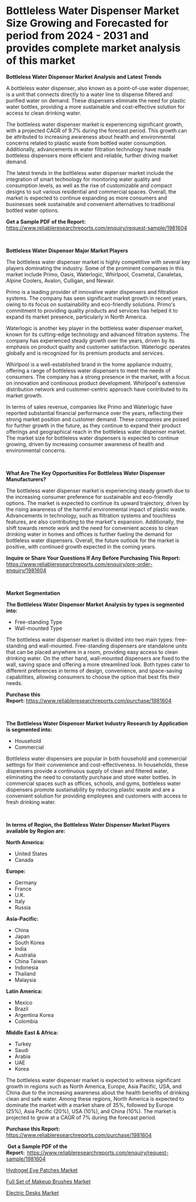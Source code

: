 <p><h1>Bottleless Water Dispenser Market Size Growing and Forecasted for period from 2024 - 2031 and provides complete market analysis of this market</h1></p><p><strong>Bottleless Water Dispenser Market Analysis and Latest Trends</strong></p>
<p><p>A bottleless water dispenser, also known as a point-of-use water dispenser, is a unit that connects directly to a water line to dispense filtered and purified water on demand. These dispensers eliminate the need for plastic water bottles, providing a more sustainable and cost-effective solution for access to clean drinking water.</p><p>The bottleless water dispenser market is experiencing significant growth, with a projected CAGR of 9.7% during the forecast period. This growth can be attributed to increasing awareness about health and environmental concerns related to plastic waste from bottled water consumption. Additionally, advancements in water filtration technology have made bottleless dispensers more efficient and reliable, further driving market demand.</p><p>The latest trends in the bottleless water dispenser market include the integration of smart technology for monitoring water quality and consumption levels, as well as the rise of customizable and compact designs to suit various residential and commercial spaces. Overall, the market is expected to continue expanding as more consumers and businesses seek sustainable and convenient alternatives to traditional bottled water options.</p></p>
<p><strong>Get a Sample PDF of the Report:&nbsp;</strong> <a href="https://www.reliableresearchreports.com/enquiry/request-sample/1981604">https://www.reliableresearchreports.com/enquiry/request-sample/1981604</a></p>
<p>&nbsp;</p>
<p><strong>Bottleless Water Dispenser Major Market Players</strong></p>
<p><p>The bottleless water dispenser market is highly competitive with several key players dominating the industry. Some of the prominent companies in this market include Primo, Oasis, Waterlogic, Whirlpool, Cosmetal, Canaletas, Alpine Coolers, Avalon, Culligan, and Newair.</p><p>Primo is a leading provider of innovative water dispensers and filtration systems. The company has seen significant market growth in recent years, owing to its focus on sustainability and eco-friendly solutions. Primo's commitment to providing quality products and services has helped it to expand its market presence, particularly in North America.</p><p>Waterlogic is another key player in the bottleless water dispenser market, known for its cutting-edge technology and advanced filtration systems. The company has experienced steady growth over the years, driven by its emphasis on product quality and customer satisfaction. Waterlogic operates globally and is recognized for its premium products and services.</p><p>Whirlpool is a well-established brand in the home appliance industry, offering a range of bottleless water dispensers to meet the needs of consumers. The company has a strong presence in the market, with a focus on innovation and continuous product development. Whirlpool's extensive distribution network and customer-centric approach have contributed to its market growth.</p><p>In terms of sales revenue, companies like Primo and Waterlogic have reported substantial financial performance over the years, reflecting their strong market position and customer demand. These companies are poised for further growth in the future, as they continue to expand their product offerings and geographical reach in the bottleless water dispenser market. The market size for bottleless water dispensers is expected to continue growing, driven by increasing consumer awareness of health and environmental concerns.</p></p>
<p>&nbsp;</p>
<p><strong>What Are The Key Opportunities For Bottleless Water Dispenser Manufacturers?</strong></p>
<p><p>The bottleless water dispenser market is experiencing steady growth due to the increasing consumer preference for sustainable and eco-friendly options. The market is expected to continue its upward trajectory, driven by the rising awareness of the harmful environmental impact of plastic waste. Advancements in technology, such as filtration systems and touchless features, are also contributing to the market's expansion. Additionally, the shift towards remote work and the need for convenient access to clean drinking water in homes and offices is further fueling the demand for bottleless water dispensers. Overall, the future outlook for the market is positive, with continued growth expected in the coming years.</p></p>
<p><strong>Inquire or Share Your Questions If Any Before Purchasing This Report:</strong> <a href="https://www.reliableresearchreports.com/enquiry/pre-order-enquiry/1981604">https://www.reliableresearchreports.com/enquiry/pre-order-enquiry/1981604</a></p>
<p>&nbsp;</p>
<p><strong>Market Segmentation</strong></p>
<p><strong>The Bottleless Water Dispenser Market Analysis by types is segmented into:</strong></p>
<p><ul><li>Free-standing Type</li><li>Wall-mounted Type</li></ul></p>
<p><p>The bottleless water dispenser market is divided into two main types: free-standing and wall-mounted. Free-standing dispensers are standalone units that can be placed anywhere in a room, providing easy access to clean drinking water. On the other hand, wall-mounted dispensers are fixed to the wall, saving space and offering a more streamlined look. Both types cater to different preferences in terms of design, convenience, and space-saving capabilities, allowing consumers to choose the option that best fits their needs.</p></p>
<p><strong>Purchase this Report:&nbsp;</strong><a href="https://www.reliableresearchreports.com/purchase/1981604">https://www.reliableresearchreports.com/purchase/1981604</a></p>
<p>&nbsp;</p>
<p><strong>The Bottleless Water Dispenser Market Industry Research by Application is segmented into:</strong></p>
<p><ul><li>Household</li><li>Commercial</li></ul></p>
<p><p>Bottleless water dispensers are popular in both household and commercial settings for their convenience and cost-effectiveness. In households, these dispensers provide a continuous supply of clean and filtered water, eliminating the need to constantly purchase and store water bottles. In commercial spaces such as offices, schools, and gyms, bottleless water dispensers promote sustainability by reducing plastic waste and are a convenient solution for providing employees and customers with access to fresh drinking water.</p></p>
<p>&nbsp;</p>
<p><strong>In terms of Region, the Bottleless Water Dispenser Market Players available by Region are:</strong></p>
<p>
    <p> <strong> North America: </strong>
        <ul>
            <li>United States</li>
            <li>Canada</li>
        </ul>
        </p> 
    <p> <strong> Europe: </strong>
        <ul>
            <li>Germany</li>
            <li>France</li>
            <li>U.K.</li>
            <li>Italy</li>
            <li>Russia</li>
        </ul>
        </p> 
    <p> <strong> Asia-Pacific: </strong>
        <ul>
            <li>China</li>
            <li>Japan</li>
            <li>South Korea</li>
            <li>India</li>
            <li>Australia</li>
            <li>China Taiwan</li>
            <li>Indonesia</li>
            <li>Thailand</li>
            <li>Malaysia</li>
        </ul>
        </p> 
    <p> <strong> Latin America: </strong>
        <ul>
            <li>Mexico</li>
            <li>Brazil</li>
            <li>Argentina Korea</li>
            <li>Colombia</li>
        </ul>
        </p> 
    <p> <strong> Middle East & Africa: </strong>
        <ul>
            <li>Turkey</li>
            <li>Saudi</li>
            <li>Arabia</li>
            <li>UAE</li>
            <li>Korea</li>
        </ul>
    </p>
    </p>
<p><p>The bottleless water dispenser market is expected to witness significant growth in regions such as North America, Europe, Asia Pacific, USA, and China due to the increasing awareness about the health benefits of drinking clean and safe water. Among these regions, North America is expected to dominate the market with a market share of 35%, followed by Europe (25%), Asia Pacific (20%), USA (10%), and China (10%). The market is projected to grow at a CAGR of 7% during the forecast period.</p></p>
<p><strong>Purchase this Report: </strong><a href="https://www.reliableresearchreports.com/purchase/1981604">https://www.reliableresearchreports.com/purchase/1981604</a></p>
<p>&nbsp;<strong>Get a Sample PDF of the Report:&nbsp;&nbsp;</strong><a href="https://www.reliableresearchreports.com/enquiry/request-sample/1981604">https://www.reliableresearchreports.com/enquiry/request-sample/1981604</a></p>
<p><strong></strong></p>
<p><p><a href="https://github.com/seekum/Market-Research-Report-List-1/blob/main/hydrogel-eye-patches-market.md">Hydrogel Eye Patches Market</a></p><p><a href="https://github.com/timeliteaut/Market-Research-Report-List-1/blob/main/full-set-of-makeup-brushes-market.md">Full Set of Makeup Brushes Market</a></p><p><a href="https://github.com/bobicer/Market-Research-Report-List-2/blob/main/electric-desks-market.md">Electric Desks Market</a></p></p>
